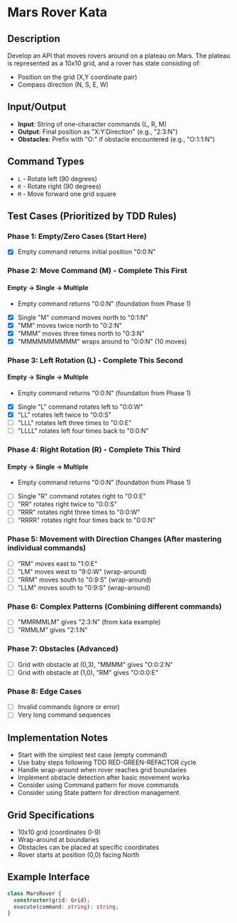 # Mars Rover Kata

## Description
Develop an API that moves rovers around on a plateau on Mars. The plateau is represented as a 10x10 grid, and a rover has state consisting of:
- Position on the grid (X,Y coordinate pair)
- Compass direction (N, S, E, W)

## Input/Output
- **Input**: String of one-character commands (L, R, M)
- **Output**: Final position as "X:Y:Direction" (e.g., "2:3:N")
- **Obstacles**: Prefix with "O:" if obstacle encountered (e.g., "O:1:1:N")

## Command Types
- `L` - Rotate left (90 degrees)
- `R` - Rotate right (90 degrees)  
- `M` - Move forward one grid square

## Test Cases (Prioritized by TDD Rules)

### Phase 1: Empty/Zero Cases (Start Here)
- [x] Empty command returns initial position "0:0:N"

### Phase 2: Move Command (M) - Complete This First
#### Empty → Single → Multiple
- Empty command returns "0:0:N" (foundation from Phase 1)
- [x] Single "M" command moves north to "0:1:N"
- [x] "MM" moves twice north to "0:2:N"
- [x] "MMM" moves three times north to "0:3:N"
- [x] "MMMMMMMMMM" wraps around to "0:0:N" (10 moves)

### Phase 3: Left Rotation (L) - Complete This Second
#### Empty → Single → Multiple
- Empty command returns "0:0:N" (foundation from Phase 1)
- [x] Single "L" command rotates left to "0:0:W"
- [x] "LL" rotates left twice to "0:0:S"
- [ ] "LLL" rotates left three times to "0:0:E"
- [ ] "LLLL" rotates left four times back to "0:0:N"

### Phase 4: Right Rotation (R) - Complete This Third
#### Empty → Single → Multiple
- Empty command returns "0:0:N" (foundation from Phase 1)
- [ ] Single "R" command rotates right to "0:0:E"
- [ ] "RR" rotates right twice to "0:0:S"
- [ ] "RRR" rotates right three times to "0:0:W"
- [ ] "RRRR" rotates right four times back to "0:0:N"

### Phase 5: Movement with Direction Changes (After mastering individual commands)
- [ ] "RM" moves east to "1:0:E"
- [ ] "LM" moves west to "9:0:W" (wrap-around)
- [ ] "RRM" moves south to "0:9:S" (wrap-around)
- [ ] "LLM" moves south to "0:9:S" (wrap-around)

### Phase 6: Complex Patterns (Combining different commands)
- [ ] "MMRMMLM" gives "2:3:N" (from kata example)
- [ ] "RMMLM" gives "2:1:N"

### Phase 7: Obstacles (Advanced)
- [ ] Grid with obstacle at (0,3), "MMMM" gives "O:0:2:N"
- [ ] Grid with obstacle at (1,0), "RM" gives "O:0:0:E"

### Phase 8: Edge Cases
- [ ] Invalid commands (ignore or error)
- [ ] Very long command sequences

## Implementation Notes
- Start with the simplest test case (empty command)
- Use baby steps following TDD RED-GREEN-REFACTOR cycle
- Handle wrap-around when rover reaches grid boundaries
- Implement obstacle detection after basic movement works
- Consider using Command pattern for move commands
- Consider using State pattern for direction management

## Grid Specifications
- 10x10 grid (coordinates 0-9)
- Wrap-around at boundaries
- Obstacles can be placed at specific coordinates
- Rover starts at position (0,0) facing North

## Example Interface
```typescript
class MarsRover {
  constructor(grid: Grid);
  execute(command: string): string;
}
``` 
